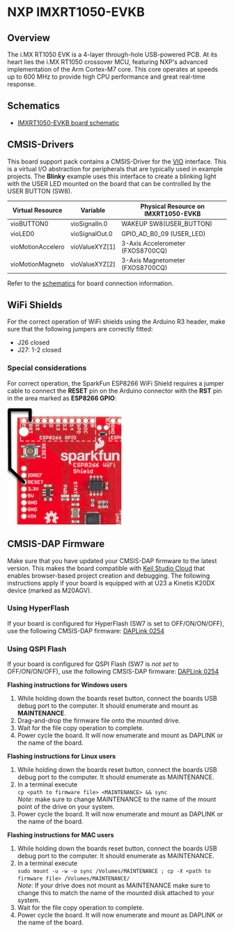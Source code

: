 # NXP IMXRT1050-EVKB

## Overview

The i.MX RT1050 EVK is a 4-layer through-hole USB-powered PCB. At its heart lies the i.MX RT1050 crossover MCU, featuring NXP's advanced implementation of the Arm Cortex-M7 core. This core operates at speeds up to 600 MHz to provide high CPU performance and great real-time response.

## Schematics

- [IMXRT1050-EVKB board schematic](./SPF-30168_B1.pdf)

## CMSIS-Drivers

This board support pack contains a CMSIS-Driver for the [VIO](https://arm-software.github.io/CMSIS_5/develop/Driver/html/group__vio__interface__gr.html) interface. This is a virtual I/O abstraction for peripherals that are typically used in example projects. The **Blinky** example uses this interface to create a blinking light with the USER LED mounted on the board that can be controlled by the USER BUTTON (SW8).

| Virtual Resource  | Variable       | Physical Resource on IMXRT1050-EVKB |
|-------------------|----------------|-------------------------------------|
| vioBUTTON0        | vioSignalIn.0  | WAKEUP SW8(USER_BUTTON)             |
| vioLED0           | vioSignalOut.0 | GPIO_AD_B0_09 (USER_LED)            |
| vioMotionAccelero | vioValueXYZ[1] | 3-Axis Accelerometer (FXOS8700CQ)   |
| vioMotionMagneto  | vioValueXYZ[2] | 3-Axis Magnetometer (FXOS8700CQ)    |

Refer to the [schematics](#schematics) for board connection information.

## WiFi Shields

For the correct operation of WiFi shields using the Arduino R3 header, make sure that the following jumpers are correctly fitted:
- J26 closed
- J27: 1-2 closed

### Special considerations

For correct operation, the SparkFun ESP8266 WiFi Shield requires a jumper cable to connect the **RESET** pin on the Arduino connector with the **RST** pin in the area marked as **ESP8266 GPIO**:

![Connection on the SparkFun ESP8266 WiFi Shield](./SparkFun_Jumper_Cable.png)

## CMSIS-DAP Firmware

Make sure that you have updated your CMSIS-DAP firmware to the latest version. This makes the board compatible with [Keil Studio Cloud](https://keil.arm.com) that enables browser-based project creation and debugging. The following instructions apply if your board is equipped with at U23 a Kinetis K20DX device (marked as M20AGV).

### Using HyperFlash

If your board is configured for HyperFlash (SW7 is set to OFF/ON/ON/OFF), use the following CMSIS-DAP firmware: [DAPLink 0254](../DAPLink/0254_k20dx_mimxrt1050_evk_hyper_0x8000.bin)

### Using QSPI Flash

If your board is configured for QSPI Flash (SW7 is *not set* to OFF/ON/ON/OFF), use the following CMSIS-DAP firmware: [DAPLink 0254](../DAPLink/0254_k20dx_mimxrt1050_evk_qspi_0x8000.bin)

**Flashing instructions for Windows users**

1. While holding down the boards reset button, connect the boards USB debug port to the computer. It should enumerate and mount as **MAINTENANCE**.
1. Drag-and-drop the firmware file onto the mounted drive.
1. Wait for the file copy operation to complete.
1. Power cycle the board. It will now enumerate and mount as DAPLINK or the name of the board.

**Flashing instructions for Linux users**

1. While holding down the boards reset button, connect the boards USB debug port to the computer. It should enumerate as MAINTENANCE.
1. In a terminal execute  
   `cp <path to firmware file> <MAINTENANCE> && sync`  
   *Note*: make sure to change MAINTENANCE to the name of the mount point of the drive on your system.
1. Power cycle the board. It will now enumerate and mount as DAPLINK or the name of the board.

**Flashing instructions for MAC users**

1. While holding down the boards reset button, connect the boards USB debug port to the computer. It should enumerate as MAINTENANCE.
1. In a terminal execute  
   `sudo mount -u -w -o sync /Volumes/MAINTENANCE ; cp -X <path to firmware file> /Volumes/MAINTENANCE/`  
   *Note*: If your drive does not mount as MAINTENANCE make sure to change this to match the name of the mounted disk attached to your system.
1. Wait for the file copy operation to complete.
1. Power cycle the board. It will now enumerate and mount as DAPLINK or the name of the board.
